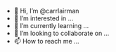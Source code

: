 - 👋 Hi, I’m @carrlairman
- 👀 I’m interested in ...
- 🌱 I’m currently learning ...
- 💞️ I’m looking to collaborate on ...
- 📫 How to reach me ...

<!---
carrlairman/carrlairman is a ✨ special ✨ repository because its `README.md` (this file) appears on your GitHub profile.
You can click the Preview link to take a look at your changes.
--->
